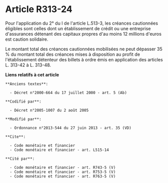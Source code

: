 # Article R313-24

Pour l'application du 2° du I de l'article    L.513-3, les créances cautionnées éligibles sont celles dont un établissement
de crédit ou une entreprise d'assurances détenant des capitaux propres d'au moins 12 millions d'euros est caution solidaire. 

Le montant total des créances cautionnées mobilisées ne peut dépasser 35 % du montant total des créances mises à disposition
au profit de l'établissement détenteur des billets à ordre émis en application des articles L. 313-42 à L. 313-48.

**Liens relatifs à cet article**

	**Anciens textes**:

	  - Décret n°2000-664 du 17 juillet 2000 - art. 5 (Ab)

	**Codifié par**:

	  - Décret n°2005-1007 du 2 août 2005

	**Modifié par**:

	  - Ordonnance n°2013-544 du 27 juin 2013 - art. 35 (VD)

	**Cite**:

	  - Code monétaire et financier
	  - Code monétaire et financier - art. L515-14

	**Cité par**:

	  - Code monétaire et financier - art. R743-5 (V)
	  - Code monétaire et financier - art. R753-5 (V)
	  - Code monétaire et financier - art. R763-5 (V)
